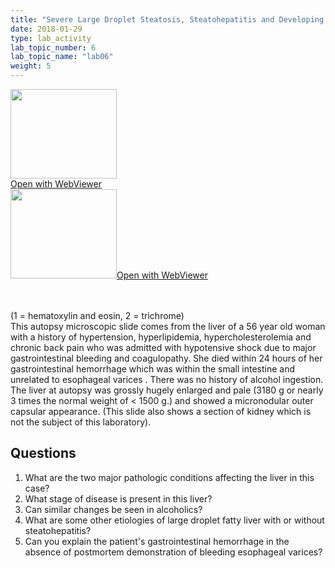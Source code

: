 ```yaml
---
title: "Severe Large Droplet Steatosis, Steatohepatitis and Developing Cirrhosis (Trichrome)"
date: 2018-01-29
type: lab_activity
lab_topic_number: 6
lab_topic_name: "lab06"
weight: 5
---
```

<div class="entrybody">
<div class="thumbnail"><a href="https://pathologylab.ctl.columbia.edu/slides/slideLiver_Path_05/" target="_blank"><img alt="" src="/assets/images/slide_liverpath05.jpg" width="170" height="143" class="mt-image-left"></a><br><a href="https://pathologylab.ctl.columbia.edu/slides/slideLiver_Path_05/" target="_blank">Open with WebViewer</a></div><div class="thumbnail"><a href="https://pathologylab.ctl.columbia.edu/slides/slideLiver_Path_04/" target="_blank"><img alt="" src="/assets/images/slide_liverpath04.jpg" width="170" height="143" class="mt-image-left"></a><a href="https://pathologylab.ctl.columbia.edu/slides/slideLiver_Path_04/" target="_blank">Open with WebViewer</a></div>

<p><br clear="all"><br>
(1 = hematoxylin and eosin, 2 = trichrome)<br>
This autopsy microscopic slide comes from the liver of a 56 year old woman with a history of hypertension, hyperlipidemia, hypercholesterolemia and chronic back pain who was admitted with hypotensive shock due to major gastrointestinal bleeding and coagulopathy. She died within 24 hours of her gastrointestinal hemorrhage which was within the small intestine and unrelated to esophageal varices . There was no history of alcohol ingestion. The liver at autopsy was grossly hugely enlarged and pale (3180 g or nearly 3 times the normal weight of &lt; 1500 g.) and showed a micronodular outer capsular appearance. (This slide also shows a section of kidney which is not the subject of this laboratory).</p>

<h2>Questions</h2>


<ol>
<li> What are the two major pathologic conditions affecting the liver in this case?</li>
<li> What stage of disease is present in this liver?</li>
<li> Can similar changes be seen in alcoholics?</li>
<li> What are some other etiologies of large droplet fatty liver with or without steatohepatitis?</li>
<li> Can you explain the patient's gastrointestinal hemorrhage in the absence of postmortem demonstration of bleeding esophageal varices?</li>
</ol>


						
</div>
